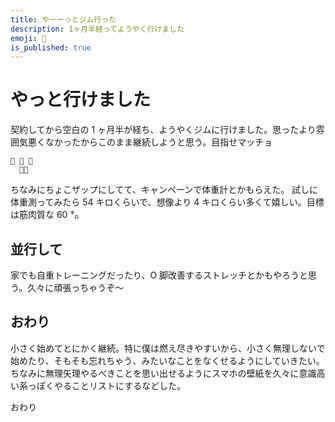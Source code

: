 ```yaml
---
title: やーーっとジム行った
description: 1ヶ月半経ってようやく行けました
emoji: 💪
is_published: true
---
```


# やっと行けました

契約してから空白の 1 ヶ月半が経ち、ようやくジムに行けました。思ったより雰囲気悪くなかったからこのまま継続しようと思う。目指せマッチョ

    💪 🥺 💪
      🦵🦵

ちなみにちょこザップにしてて、キャンペーンで体重計とかもらえた。
試しに体重測ってみたら 54 キロくらいで、想像より 4 キロくらい多くて嬉しい。目標は筋肉質な 60 ㌔

## 並行して

家でも自重トレーニングだったり、O 脚改善するストレッチとかもやろうと思う。久々に頑張っちゃうぞ〜

## おわり

小さく始めてとにかく継続。特に僕は燃え尽きやすいから、小さく無理しないで始めたり、そもそも忘れちゃう、みたいなことをなくせるようにしていきたい。
ちなみに無理矢理やるべきことを思い出せるようにスマホの壁紙を久々に意識高い系っぽくやることリストにするなどした。

おわり
